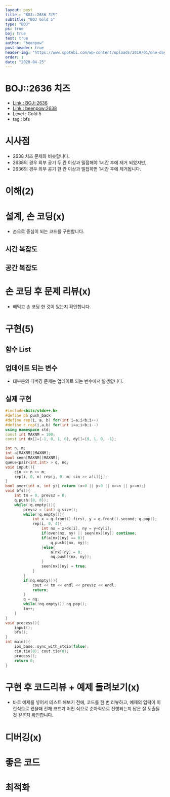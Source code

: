 ```yaml
---
layout: post
title : "BOJ::2636 치즈"
subtitle: "BOJ Gold 5"
type: "BOJ"
ps: true
boj: true
text: true
author: "beenpow"
post-header: true
header-img: "https://www.spotebi.com/wp-content/uploads/2019/01/one-day-day-one-workout-motivation-spotebi.jpg"
order: 1
date: "2020-04-25"
---
```

# BOJ::2636 치즈
- [Link : BOJ::2636](https://www.acmicpc.net/problem/2636)
- [Link : beenpow:2638](https://beenpow.github.io/boj/2020/04/25/BOJ-2638/)
- Level : Gold 5
- tag : bfs

# 시사점
- 2638 치즈 문제와 비슷합니다.
- 2638의 경우 외부 공기 두 칸 이상과 밀접해야 1시간 후에 제거 되었지만,
- 2636의 경우 외부 공기 한 칸 이상과 밀접하면 1시간 후에 제거됩니다.

# 이해(2)

# 설계, 손 코딩(x)
- 손으로 중심이 되는 코드를 구현합니다.

## 시간 복잡도

## 공간 복잡도

# 손 코딩 후 문제 리뷰(x)
- 빼먹고 손 코딩 한 것이 있는지 확인합니다.

# 구현(5)

## 함수 List 

## 업데이트 되는 변수
- 대부분의 디버깅 문제는 업데이트 되는 변수에서 발생합니다.

## 실제 구현 

```cpp
#include<bits/stdc++.h>
#define pb push_back
#define rep(i, a, b) for(int i=a;i<b;i++)
#define r_rep(i,a,b) for(int i=a;i>b;i--)
using namespace std;
const int MAXNM = 100;
const int dx[]={-1, 0, 1, 0}, dy[]={0, 1, 0, -1};

int n, m;
int a[MAXNM][MAXNM];
bool seen[MAXNM][MAXNM];
queue<pair<int,int> > q, nq;
void input(){
    cin >> n >> m;
    rep(i, 0, n) rep(j, 0, m) cin >> a[i][j];
}
bool over(int x, int y){ return (x<0 || y<0 || x>=n || y>=m);}
void bfs(){
    int tm = 0, prevsz = 0;
    q.push({0, 0});
    while(!q.empty()){
        prevsz = (int) q.size();
        while(!q.empty()){
            int x = q.front().first, y = q.front().second; q.pop();
            rep(i, 0, 4){
                int nx = x+dx[i], ny = y+dy[i];
                if(over(nx, ny) || seen[nx][ny]) continue;
                if(a[nx][ny] == 0){
                    q.push({nx, ny});
                }else{
                    a[nx][ny] = 0;
                    nq.push({nx, ny});
                }
                seen[nx][ny] = true;
            }
        }
        if(nq.empty()){
            cout << tm << endl << prevsz << endl;
            return;
        }
        q = nq;
        while(!nq.empty()) nq.pop();
        tm++;
    }
}
void process(){
    input();
    bfs();
}
int main(){
    ios_base::sync_with_stdio(false);
    cin.tie(0); cout.tie(0);
    process();
    return 0;
}
```

# 구현 후 코드리뷰 + 예제 돌려보기(x)
- 바로 예제를 넣어서 테스트 해보기 전에, 코드를 한 번 리뷰하고, 예제의 입력이 이런식으로 왔을때
  전체 코드가 어떤 식으로 순차적으로 진행되는지 답은 잘 도출될 것 같은지 확인합니다.

# 디버깅(x)

# 좋은 코드

# 최적화

